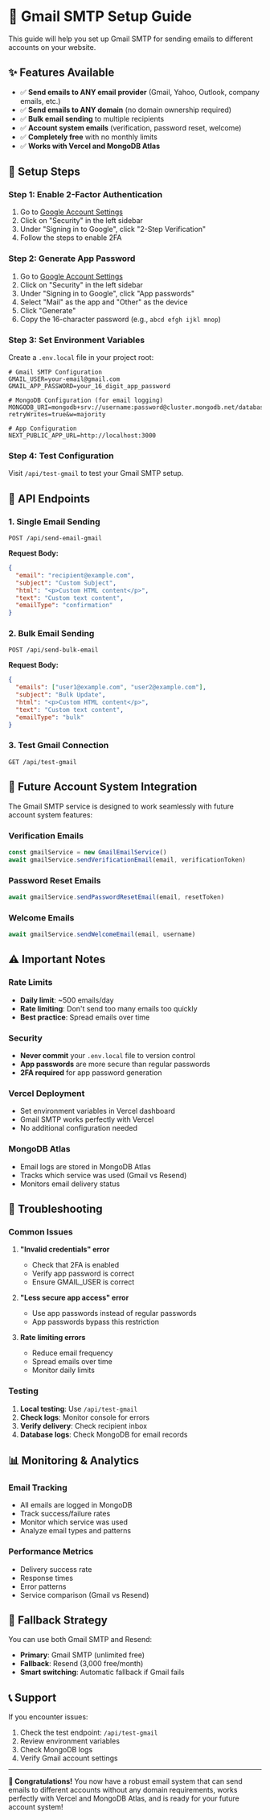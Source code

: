 # 🚀 Gmail SMTP Setup Guide

This guide will help you set up Gmail SMTP for sending emails to different accounts on your website.

## ✨ **Features Available**

- ✅ **Send emails to ANY email provider** (Gmail, Yahoo, Outlook, company emails, etc.)
- ✅ **Send emails to ANY domain** (no domain ownership required)
- ✅ **Bulk email sending** to multiple recipients
- ✅ **Account system emails** (verification, password reset, welcome)
- ✅ **Completely free** with no monthly limits
- ✅ **Works with Vercel and MongoDB Atlas**

## 🔧 **Setup Steps**

### **Step 1: Enable 2-Factor Authentication**

1. Go to [Google Account Settings](https://myaccount.google.com/)
2. Click on "Security" in the left sidebar
3. Under "Signing in to Google", click "2-Step Verification"
4. Follow the steps to enable 2FA

### **Step 2: Generate App Password**

1. Go to [Google Account Settings](https://myaccount.google.com/)
2. Click on "Security" in the left sidebar
3. Under "Signing in to Google", click "App passwords"
4. Select "Mail" as the app and "Other" as the device
5. Click "Generate"
6. Copy the 16-character password (e.g., `abcd efgh ijkl mnop`)

### **Step 3: Set Environment Variables**

Create a `.env.local` file in your project root:

```env
# Gmail SMTP Configuration
GMAIL_USER=your-email@gmail.com
GMAIL_APP_PASSWORD=your_16_digit_app_password

# MongoDB Configuration (for email logging)
MONGODB_URI=mongodb+srv://username:password@cluster.mongodb.net/database?retryWrites=true&w=majority

# App Configuration
NEXT_PUBLIC_APP_URL=http://localhost:3000
```

### **Step 4: Test Configuration**

Visit `/api/test-gmail` to test your Gmail SMTP setup.

## 📧 **API Endpoints**

### **1. Single Email Sending**
```
POST /api/send-email-gmail
```

**Request Body:**
```json
{
  "email": "recipient@example.com",
  "subject": "Custom Subject",
  "html": "<p>Custom HTML content</p>",
  "text": "Custom text content",
  "emailType": "confirmation"
}
```

### **2. Bulk Email Sending**
```
POST /api/send-bulk-email
```

**Request Body:**
```json
{
  "emails": ["user1@example.com", "user2@example.com"],
  "subject": "Bulk Update",
  "html": "<p>Custom HTML content</p>",
  "text": "Custom text content",
  "emailType": "bulk"
}
```

### **3. Test Gmail Connection**
```
GET /api/test-gmail
```

## 🔐 **Future Account System Integration**

The Gmail SMTP service is designed to work seamlessly with future account system features:

### **Verification Emails**
```typescript
const gmailService = new GmailEmailService()
await gmailService.sendVerificationEmail(email, verificationToken)
```

### **Password Reset Emails**
```typescript
await gmailService.sendPasswordResetEmail(email, resetToken)
```

### **Welcome Emails**
```typescript
await gmailService.sendWelcomeEmail(email, username)
```

## ⚠️ **Important Notes**

### **Rate Limits**
- **Daily limit**: ~500 emails/day
- **Rate limiting**: Don't send too many emails too quickly
- **Best practice**: Spread emails over time

### **Security**
- **Never commit** your `.env.local` file to version control
- **App passwords** are more secure than regular passwords
- **2FA required** for app password generation

### **Vercel Deployment**
- Set environment variables in Vercel dashboard
- Gmail SMTP works perfectly with Vercel
- No additional configuration needed

### **MongoDB Atlas**
- Email logs are stored in MongoDB Atlas
- Tracks which service was used (Gmail vs Resend)
- Monitors email delivery status

## 🚨 **Troubleshooting**

### **Common Issues**

1. **"Invalid credentials" error**
   - Check that 2FA is enabled
   - Verify app password is correct
   - Ensure GMAIL_USER is correct

2. **"Less secure app access" error**
   - Use app passwords instead of regular passwords
   - App passwords bypass this restriction

3. **Rate limiting errors**
   - Reduce email frequency
   - Spread emails over time
   - Monitor daily limits

### **Testing**

1. **Local testing**: Use `/api/test-gmail`
2. **Check logs**: Monitor console for errors
3. **Verify delivery**: Check recipient inbox
4. **Database logs**: Check MongoDB for email records

## 📊 **Monitoring & Analytics**

### **Email Tracking**
- All emails are logged in MongoDB
- Track success/failure rates
- Monitor which service was used
- Analyze email types and patterns

### **Performance Metrics**
- Delivery success rate
- Response times
- Error patterns
- Service comparison (Gmail vs Resend)

## 🔄 **Fallback Strategy**

You can use both Gmail SMTP and Resend:

- **Primary**: Gmail SMTP (unlimited free)
- **Fallback**: Resend (3,000 free/month)
- **Smart switching**: Automatic fallback if Gmail fails

## 📞 **Support**

If you encounter issues:

1. Check the test endpoint: `/api/test-gmail`
2. Review environment variables
3. Check MongoDB logs
4. Verify Gmail account settings

---

**🎉 Congratulations!** You now have a robust email system that can send emails to different accounts without any domain requirements, works perfectly with Vercel and MongoDB Atlas, and is ready for your future account system!
